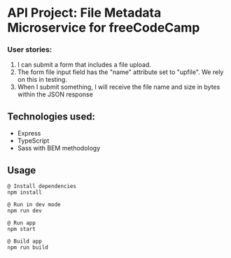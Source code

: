 # API Project: File Metadata Microservice for freeCodeCamp

### User stories:

1. I can submit a form that includes a file upload.
2. The form file input field has the "name" attribute set to "upfile". We rely on this in testing.
3. When I submit something, I will receive the file name and size in bytes within the JSON response

## Technologies used:

- Express
- TypeScript
- Sass with BEM methodology

## Usage

```
@ Install dependencies
npm install
```

```
@ Run in dev mode
npm run dev
```

```
@ Run app
npm start
```

```
@ Build app
npm run build
```
